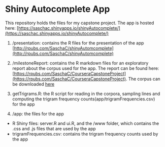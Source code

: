 # Shiny Autocomplete App

This repository holds the files for my capstone project. The app is hosted here: [https://saschac.shinyapps.io/shinyAutocomplete/](https://saschac.shinyapps.io/shinyAutocomplete/)

1. /presentation: contains the R files for the presentation of the app [http://rpubs.com/SaschaC/shinyAutomcomplete](http://rpubs.com/SaschaC/shinyAutomcomplete)

2. /milestoneReport: contains the R markdown files for an exploratory report about the corpus used for the app. The report can be found here:[https://rpubs.com/SaschaC/CourseraCapstoneProject](https://rpubs.com/SaschaC/CourseraCapstoneProject). 
The corpus can be downloaded [here](https://d396qusza40orc.cloudfront.net/dsscapstone/dataset/Coursera-SwiftKey.zip)

3. getTrigrams.R: the R script for reading in the corpora, sampling lines and computing the trigram frequency counts(app/trigramFrequencies.csv) for the app

3. /app: the files for the app
  * R Shiny files: server.R and ui.R, and the /www folder, which contains the .css and .js files that are used by the app
  * trigramFrequencies.csv: contains the trigram frequency counts used by the app